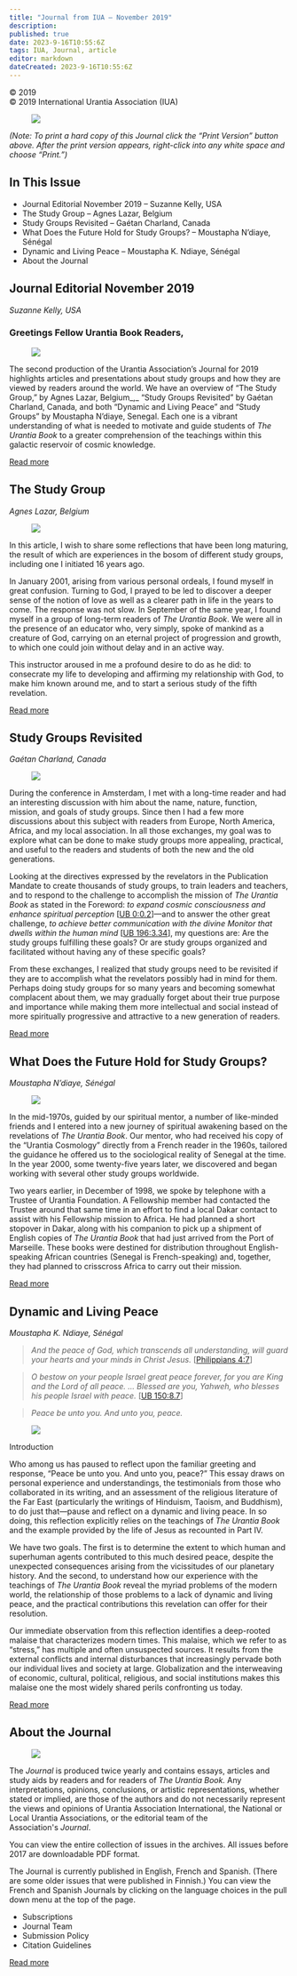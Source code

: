 ```yaml
---
title: "Journal from IUA — November 2019"
description: 
published: true
date: 2023-9-16T10:55:6Z
tags: IUA, Journal, article
editor: markdown
dateCreated: 2023-9-16T10:55:6Z
---
```


<p class="v-card v-sheet theme--light gray lighten-3 px-2">© 2019 <br>© 2019 International Urantia Association (IUA)</p>

<figure id="Figure_1" class="image urantiapedia">
<img src="../../../image/article/IUA_Journal/Journal-Header-Revised-April-2020-706x287.jpg">
</figure>

_(Note: To print a hard copy of this Journal click the “Print Version” button above. After the print version appears, right-click into any white space and choose “Print.”)_


## In This Issue

- Journal Editorial November 2019 – Suzanne Kelly, USA
- The Study Group – Agnes Lazar, Belgium
- Study Groups Revisited – Gaétan Charland, Canada
- What Does the Future Hold for Study Groups? – Moustapha N’diaye, Sénégal
- Dynamic and Living Peace – Moustapha K. Ndiaye, Sénégal
- About the Journal

## Journal Editorial November 2019

_Suzanne Kelly, USA_

### Greetings Fellow Urantia Book Readers,

<figure id="Figure_1" class="image urantiapedia image-style-align-left">
<img src="../../../image/article/IUA_Journal/Suzanne-Kelly-recent-150x150.jpg">
</figure>

The second production of the Urantia Association’s Journal for 2019 highlights articles and presentations about study groups and how they are viewed by readers around the world. We have an overview of “The Study Group,” by Agnes Lazar, Belgium_,_ “Study Groups Revisited” by Gaétan Charland, Canada, and both “Dynamic and Living Peace” and “Study Groups” by Moustapha N’diaye, Senegal. Each one is a vibrant understanding of what is needed to motivate and guide students of _The Urantia Book_ to a greater comprehension of the teachings within this galactic reservoir of cosmic knowledge.

[Read more](/en/article/Suzanne_Kelly/journal_editorial_november_2019)
<br style="clear:both;"/>


## The Study Group

_Agnes Lazar, Belgium_

<figure id="Figure_2" class="image urantiapedia image-style-align-left">
<img src="../../../image/article/IUA_Journal/Capture-Brochure-Fr-150x150.jpg">
</figure>

In this article, I wish to share some reflections that have been long maturing, the result of which are experiences in the bosom of different study groups, including one I initiated 16 years ago.

In January 2001, arising from various personal ordeals, I found myself in great confusion. Turning to God, I prayed to be led to discover a deeper sense of the notion of love as well as a clearer path in life in the years to come. The response was not slow. In September of the same year, I found myself in a group of long-term readers of _The Urantia Book_. We were all in the presence of an educator who, very simply, spoke of mankind as a creature of God, carrying on an eternal project of progression and growth, to which one could join without delay and in an active way.

This instructor aroused in me a profound desire to do as he did: to consecrate my life to developing and affirming my relationship with God, to make him known around me, and to start a serious study of the fifth revelation.

[Read more](/en/article/Agnes_Lazar/the_study_group)
<br style="clear:both;"/>


## Study Groups Revisited

_Gaétan Charland, Canada_

<figure id="Figure_3" class="image urantiapedia image-style-align-left">
<img src="../../../image/article/IUA_Journal/Gaetn-Charland-150x150.jpg">
</figure>

During the conference in Amsterdam, I met with a long-time reader and had an interesting discussion with him about the name, nature, function, mission, and goals of study groups. Since then I had a few more discussions about this subject with readers from Europe, North America, Africa, and my local association. In all those exchanges, my goal was to explore what can be done to make study groups more appealing, practical, and useful to the readers and students of both the new and the old generations.

Looking at the directives expressed by the revelators in the Publication Mandate to create thousands of study groups, to train leaders and teachers, and to respond to the challenge to accomplish the mission of _The Urantia Book_ as stated in the Foreword: _to expand cosmic consciousness and enhance spiritual perception_ [[UB 0:0.2](/en/The_Urantia_Book/0#p0_2)]—and to answer the other great challenge, _to achieve better communication with the divine Monitor that dwells within the human mind_ [[UB 196:3.34](/en/The_Urantia_Book/196#p3_34)], my questions are: Are the study groups fulfilling these goals? Or are study groups organized and facilitated without having any of these specific goals?

From these exchanges, I realized that study groups need to be revisited if they are to accomplish what the revelators possibly had in mind for them. Perhaps doing study groups for so many years and becoming somewhat complacent about them, we may gradually forget about their true purpose and importance while making them more intellectual and social instead of more spiritually progressive and attractive to a new generation of readers.

[Read more](/en/article/Gaetan_Charland/study_groups_revisited)
<br style="clear:both;"/>


## What Does the Future Hold for Study Groups?

_Moustapha N’diaye, Sénégal_

<figure id="Figure_4" class="image urantiapedia image-style-align-left">
<img src="../../../image/article/IUA_Journal/Dakar-300x139.jpg">
</figure>

In the mid-1970s, guided by our spiritual mentor, a number of like-minded friends and I entered into a new journey of spiritual awakening based on the revelations of _The Urantia Book_. Our mentor, who had received his copy of the “Urantia Cosmology” directly from a French reader in the 1960s, tailored the guidance he offered us to the sociological reality of Senegal at the time. In the year 2000, some twenty-five years later, we discovered and began working with several other study groups worldwide.

Two years earlier, in December of 1998, we spoke by telephone with a Trustee of Urantia Foundation. A Fellowship member had contacted the Trustee around that same time in an effort to find a local Dakar contact to assist with his Fellowship mission to Africa. He had planned a short stopover in Dakar, along with his companion to pick up a shipment of English copies of _The Urantia Book_ that had just arrived from the Port of Marseille. These books were destined for distribution throughout English-speaking African countries (Senegal is French-speaking) and, together, they had planned to crisscross Africa to carry out their mission.

[Read more](/en/article/Moustapha_NDiaye/future_study_groups)
<br style="clear:both;"/>


## Dynamic and Living Peace

_Moustapha K. Ndiaye, Sénégal_

> _And the peace of God, which transcends all understanding, will guard your hearts and your minds in Christ Jesus._ [[Philippians 4:7](/en/Bible/Philippians/4#v7)]

> _O bestow on your people Israel great peace forever, for you are King and the Lord of all peace. … Blessed are you, Yahweh, who blesses his people Israel with peace._ [[UB 150:8.7](/en/The_Urantia_Book/150#p8_7)]

> _Peace be unto you. And unto you, peace._

<figure id="Figure_5" class="image urantiapedia image-style-align-left">
<img src="../../../image/article/IUA_Journal/Moustapha-Ndiaye-300x339.jpg">
</figure>

Introduction

Who among us has paused to reflect upon the familiar greeting and response, “Peace be unto you. And unto you, peace?” This essay draws on personal experience and understandings, the testimonials from those who collaborated in its writing, and an assessment of the religious literature of the Far East (particularly the writings of Hinduism, Taoism, and Buddhism), to do just that—pause and reflect on a dynamic and living peace. In so doing, this reflection explicitly relies on the teachings of _The Urantia Book_ and the example provided by the life of Jesus as recounted in Part IV.

We have two goals. The first is to determine the extent to which human and superhuman agents contributed to this much desired peace, despite the unexpected consequences arising from the vicissitudes of our planetary history. And the second, to understand how our experience with the teachings of _The Urantia_ _Book_ reveal the myriad problems of the modern world, the relationship of those problems to a lack of dynamic and living peace, and the practical contributions this revelation can offer for their resolution.

Our immediate observation from this reflection identifies a deep-rooted malaise that characterizes modern times. This malaise, which we refer to as “stress,” has multiple and often unsuspected sources. It results from the external conflicts and internal disturbances that increasingly pervade both our individual lives and society at large. Globalization and the interweaving of economic, cultural, political, religious, and social institutions makes this malaise one the most widely shared perils confronting us today.

[Read more](/en/article/Moustapha_NDiaye/dynamic_and_living_peace)
<br style="clear:both;"/>


## About the Journal

<figure id="Figure_6" class="image urantiapedia" alt="journal">
<img src="../../../image/article/IUA_Journal/Journal-Header-Revised-April-2020-706x287.jpg">
</figure>

The _Journal_ is produced twice yearly and contains essays, articles and study aids by readers and for readers of _The Urantia Book._ Any interpretations, opinions, conclusions, or artistic representations, whether stated or implied, are those of the authors and do not necessarily represent the views and opinions of Urantia Association International, the National or Local Urantia Associations, or the editorial team of the Association's _Journal_.

You can view the entire collection of issues in the archives. All issues before 2017 are downloadable PDF format.

The Journal is currently published in English, French and Spanish. (There are some older issues that were published in Finnish.) You can view the French and Spanish Journals by clicking on the language choices in the pull down menu at the top of the page.


- Subscriptions
- Journal Team
- Submission Policy
- Citation Guidelines


[Read more](https://urantia_association.org/about_the_journal_2)